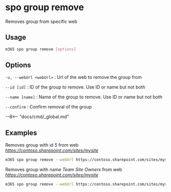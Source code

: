 # spo group remove

Removes group from specific web

## Usage

```sh
m365 spo group remove [options]
```

## Options

`-u, --webUrl <webUrl>`
: Url of the web to remove the group from

`--id [id]`
: ID of the group to remove. Use ID or name but not both

`--name [name]`
: Name of the group to remove. Use ID or name but not both

`--confirm`
: Confirm removal of the group

--8<-- "docs/cmd/_global.md"

## Examples

Removes group with id _5_ from web _https://contoso.sharepoint.com/sites/mysite_

```sh
m365 spo group remove --webUrl https://contoso.sharepoint.com/sites/mysite --id 5
```

Removes group with name _Team Site Owners_ from web _https://contoso.sharepoint.com/sites/mysite_

```sh
m365 spo group remove --webUrl https://contoso.sharepoint.com/sites/mysite --name "Team Site Owners"
```
